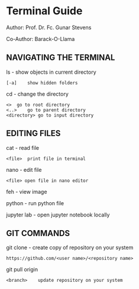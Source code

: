# Terminal Guide
Author: Prof. Dr. Fc. Gunar Stevens

Co-Author: Barack-O-Llama

## NAVIGATING THE TERMINAL

ls - show objects in current directory

	[-a]	show hidden folders

cd - change the directory

	<>	go to root directory
	<..>	go to parent directory
	<directory>	go to input directory

## EDITING FILES

cat - read file

	<file>	print file in terminal

nano - edit file

	<file> open file in nano editor

feh - view image

python - run python file

jupyter lab - open jupyter notebook locally

## GIT COMMANDS

git clone - create copy of repository on your system

	https://github.com/<user name>/<repository name>

git pull origin 

	<branch>	update repository on your system
